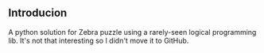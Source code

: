 ## Introducion
A python solution for Zebra puzzle using a rarely-seen logical programming lib. It's not that interesting so I didn't move it to GitHub.